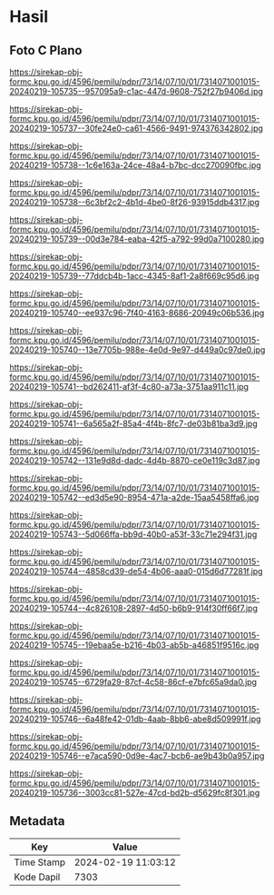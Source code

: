 # Hasil

## Foto C Plano

https://sirekap-obj-formc.kpu.go.id/4596/pemilu/pdpr/73/14/07/10/01/7314071001015-20240219-105735--957095a9-c1ac-447d-9608-752f27b9406d.jpg

https://sirekap-obj-formc.kpu.go.id/4596/pemilu/pdpr/73/14/07/10/01/7314071001015-20240219-105737--30fe24e0-ca61-4566-9491-974376342802.jpg

https://sirekap-obj-formc.kpu.go.id/4596/pemilu/pdpr/73/14/07/10/01/7314071001015-20240219-105738--1c6e163a-24ce-48a4-b7bc-dcc270090fbc.jpg

https://sirekap-obj-formc.kpu.go.id/4596/pemilu/pdpr/73/14/07/10/01/7314071001015-20240219-105738--6c3bf2c2-4b1d-4be0-8f26-93915ddb4317.jpg

https://sirekap-obj-formc.kpu.go.id/4596/pemilu/pdpr/73/14/07/10/01/7314071001015-20240219-105739--00d3e784-eaba-42f5-a792-99d0a7100280.jpg

https://sirekap-obj-formc.kpu.go.id/4596/pemilu/pdpr/73/14/07/10/01/7314071001015-20240219-105739--77ddcb4b-1acc-4345-8af1-2a8f669c95d6.jpg

https://sirekap-obj-formc.kpu.go.id/4596/pemilu/pdpr/73/14/07/10/01/7314071001015-20240219-105740--ee937c96-7f40-4163-8686-20949c06b536.jpg

https://sirekap-obj-formc.kpu.go.id/4596/pemilu/pdpr/73/14/07/10/01/7314071001015-20240219-105740--13e7705b-988e-4e0d-9e97-d449a0c97de0.jpg

https://sirekap-obj-formc.kpu.go.id/4596/pemilu/pdpr/73/14/07/10/01/7314071001015-20240219-105741--bd262411-af3f-4c80-a73a-3751aa911c11.jpg

https://sirekap-obj-formc.kpu.go.id/4596/pemilu/pdpr/73/14/07/10/01/7314071001015-20240219-105741--6a565a2f-85a4-4f4b-8fc7-de03b81ba3d9.jpg

https://sirekap-obj-formc.kpu.go.id/4596/pemilu/pdpr/73/14/07/10/01/7314071001015-20240219-105742--131e9d8d-dadc-4d4b-8870-ce0e119c3d87.jpg

https://sirekap-obj-formc.kpu.go.id/4596/pemilu/pdpr/73/14/07/10/01/7314071001015-20240219-105742--ed3d5e90-8954-471a-a2de-15aa5458ffa6.jpg

https://sirekap-obj-formc.kpu.go.id/4596/pemilu/pdpr/73/14/07/10/01/7314071001015-20240219-105743--5d066ffa-bb9d-40b0-a53f-33c71e294f31.jpg

https://sirekap-obj-formc.kpu.go.id/4596/pemilu/pdpr/73/14/07/10/01/7314071001015-20240219-105744--4858cd39-de54-4b06-aaa0-015d6d77281f.jpg

https://sirekap-obj-formc.kpu.go.id/4596/pemilu/pdpr/73/14/07/10/01/7314071001015-20240219-105744--4c826108-2897-4d50-b6b9-914f30ff66f7.jpg

https://sirekap-obj-formc.kpu.go.id/4596/pemilu/pdpr/73/14/07/10/01/7314071001015-20240219-105745--19ebaa5e-b216-4b03-ab5b-a46851f9516c.jpg

https://sirekap-obj-formc.kpu.go.id/4596/pemilu/pdpr/73/14/07/10/01/7314071001015-20240219-105745--6729fa29-87cf-4c58-86cf-e7bfc65a9da0.jpg

https://sirekap-obj-formc.kpu.go.id/4596/pemilu/pdpr/73/14/07/10/01/7314071001015-20240219-105746--6a48fe42-01db-4aab-8bb6-abe8d509991f.jpg

https://sirekap-obj-formc.kpu.go.id/4596/pemilu/pdpr/73/14/07/10/01/7314071001015-20240219-105746--e7aca590-0d9e-4ac7-bcb6-ae9b43b0a957.jpg

https://sirekap-obj-formc.kpu.go.id/4596/pemilu/pdpr/73/14/07/10/01/7314071001015-20240219-105736--3003cc81-527e-47cd-bd2b-d5629fc8f301.jpg


## Metadata

| Key        | Value               |
| ---------- | ------------------- |
| Time Stamp | 2024-02-19 11:03:12 |
| Kode Dapil | 7303                |



